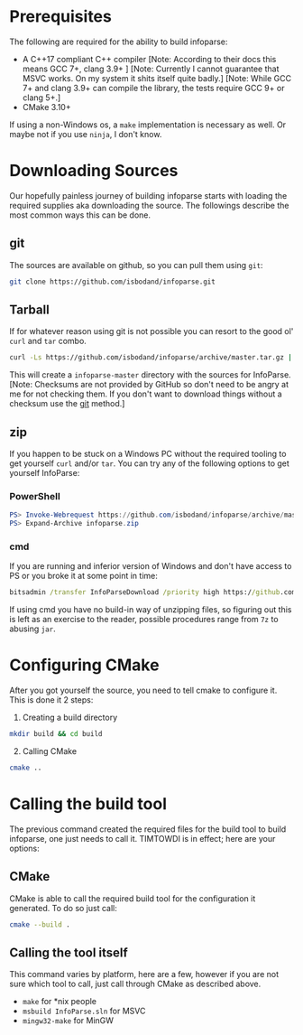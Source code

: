 # Prerequisites

The following are required for the ability to build infoparse:
 
 - A C++17 compliant C++ compiler 
  \[Note: According to their docs this means GCC 7+, clang 3.9+ ]
  \[Note: Currently I cannot guarantee that MSVC works. On my system
  it shits itself quite badly.]
  \[Note: While GCC 7+ and clang 3.9+ can compile the library, 
  the tests require GCC 9+ or clang 5+.]
 - CMake 3.10+
 
If using a non-Windows os, a `make` implementation is necessary as well.
Or maybe not if you use `ninja`, I don't know.
 
# Downloading Sources

Our hopefully painless journey of building infoparse
starts with loading the required supplies aka downloading the source.
The followings describe the most common ways this can be done.

## git

The sources are available on github, so
you can pull them using `git`:
```bash
git clone https://github.com/isbodand/infoparse.git
```

## Tarball

If for whatever reason using git is not possible
you can resort to the good ol' `curl` and `tar` combo.

```bash
curl -Ls https://github.com/isbodand/infoparse/archive/master.tar.gz | tar xz
```

This will create a `infoparse-master` directory with the sources for InfoParse. 
\[Note: Checksums are not provided by GitHub so don't need to be angry at me for
not checking them. If you don't want to download things without a checksum
use the [git](#git) method.]

## zip

If you happen to be stuck on a Windows PC without the required tooling to
get yourself `curl` and/or `tar`. 
You can try any of the following options to get yourself InfoParse:
 
### PowerShell
  
```powershell
PS> Invoke-Webrequest https://github.com/isbodand/infoparse/archive/master.zip -OutFile infoparse.zip
PS> Expand-Archive infoparse.zip 
```
 
### cmd

If you are running and inferior version of Windows and don't have access to PS
or you broke it at some point in time:

```cmd
bitsadmin /transfer InfoParseDownload /priority high https://github.com/isbodand/infoparse/archive/master.zip %home%/Downloads/infoparse.zip
```
If using cmd you have no build-in way of unzipping files, so figuring out this is left 
as an exercise to the reader, possible procedures range from `7z` to abusing `jar`. 

# Configuring CMake

After you got yourself the source, you need to tell cmake to configure it.
This is done it 2 steps:
 
 1) Creating a build directory
 
```bash
mkdir build && cd build
``` 

 2) Calling CMake
 
```bash
cmake ..
```

# Calling the build tool

The previous command created the required files for the build tool to build
infoparse, one just needs to call it. TIMTOWDI is in effect; here are your options:

## CMake

CMake is able to call the required build tool for the configuration
it generated. To do so just call:

```bash
cmake --build .
```

## Calling the tool itself
 
This command varies by platform, here are a few, however if you are not
sure which tool to call, just call through CMake as described above. 
 
  - `make` for *nix people 
  - `msbuild InfoParse.sln` for MSVC
  - `mingw32-make` for MinGW 
